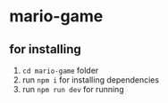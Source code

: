 # mario-game
## for installing 
1. ``` cd mario-game ``` folder
2. run ``` npm i ``` for installing dependencies
3. run ``` npm run dev ``` for running
